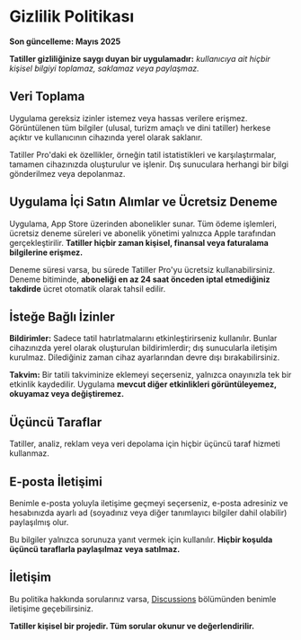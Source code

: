 # Gizlilik Politikası

**Son güncelleme: Mayıs 2025**

**Tatiller gizliliğinize saygı duyan bir uygulamadır:** *kullanıcıya ait hiçbir kişisel bilgiyi toplamaz, saklamaz veya paylaşmaz.*

## Veri Toplama

Uygulama gereksiz izinler istemez veya hassas verilere erişmez.
Görüntülenen tüm bilgiler (ulusal, turizm amaçlı ve dini tatiller) herkese açıktır ve kullanıcının cihazında yerel olarak saklanır.

Tatiller Pro'daki ek özellikler, örneğin tatil istatistikleri ve karşılaştırmalar, tamamen cihazınızda oluşturulur ve işlenir.
Dış sunuculara herhangi bir bilgi gönderilmez veya depolanmaz.

## Uygulama İçi Satın Alımlar ve Ücretsiz Deneme

Uygulama, App Store üzerinden abonelikler sunar.
Tüm ödeme işlemleri, ücretsiz deneme süreleri ve abonelik yönetimi yalnızca Apple tarafından gerçekleştirilir.
**Tatiller hiçbir zaman kişisel, finansal veya faturalama bilgilerine erişmez.**

Deneme süresi varsa, bu sürede Tatiller Pro'yu ücretsiz kullanabilirsiniz.
Deneme bitiminde, **aboneliği en az 24 saat önceden iptal etmediğiniz takdirde** ücret otomatik olarak tahsil edilir.

## İsteğe Bağlı İzinler

**Bildirimler:**
Sadece tatil hatırlatmalarını etkinleştirirseniz kullanılır.
Bunlar cihazınızda yerel olarak oluşturulan bildirimlerdir; dış sunucularla iletişim kurulmaz.
Dilediğiniz zaman cihaz ayarlarından devre dışı bırakabilirsiniz.

**Takvim:**
Bir tatili takviminize eklemeyi seçerseniz, yalnızca onayınızla tek bir etkinlik kaydedilir.
Uygulama **mevcut diğer etkinlikleri görüntüleyemez, okuyamaz veya değiştiremez.**

## Üçüncü Taraflar

Tatiller, analiz, reklam veya veri depolama için hiçbir üçüncü taraf hizmeti kullanmaz.

## E-posta İletişimi

Benimle e-posta yoluyla iletişime geçmeyi seçerseniz, e-posta adresiniz ve hesabınızda ayarlı ad (soyadınız veya diğer tanımlayıcı bilgiler dahil olabilir) paylaşılmış olur.

Bu bilgiler yalnızca sorunuza yanıt vermek için kullanılır.
**Hiçbir koşulda üçüncü taraflarla paylaşılmaz veya satılmaz.**

## İletişim

Bu politika hakkında sorularınız varsa, [Discussions](https://github.com/lucasditomase/feriados/discussions) bölümünden benimle iletişime geçebilirsiniz.

**Tatiller kişisel bir projedir. Tüm sorular okunur ve değerlendirilir.**
